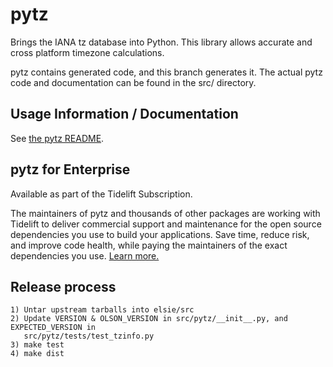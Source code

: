 # pytz

Brings the IANA tz database into Python. This library allows accurate and
cross platform timezone calculations.

pytz contains generated code, and this branch generates it. The actual
pytz code and documentation can be found in the src/ directory.

## Usage Information / Documentation

See [the pytz README](src/README.rst).

## pytz for Enterprise

Available as part of the Tidelift Subscription.

The maintainers of pytz and thousands of other packages are working with Tidelift to deliver commercial support and maintenance for the open source dependencies you use to build your applications. Save time, reduce risk, and improve code health, while paying the maintainers of the exact dependencies you use. [Learn more.](https://tidelift.com/subscription/pkg/pypi-pytz?utm_source=pypi-pytz&utm_medium=referral&utm_campaign=enterprise&utm_term=repo)


## Release process ##

    1) Untar upstream tarballs into elsie/src
    2) Update VERSION & OLSON_VERSION in src/pytz/__init__.py, and EXPECTED_VERSION in
       src/pytz/tests/test_tzinfo.py
    3) make test
    4) make dist

